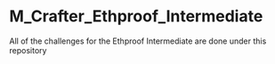 # M_Crafter_Ethproof_Intermediate

All of the challenges for the Ethproof Intermediate are done under this repository
